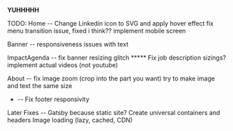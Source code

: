 **YUHHHHH**

TODO:
Home -- Change Linkedin icon to SVG and apply hover effect
        fix menu transition issue, fixed i think??
        implement mobile screen

Banner -- responsiveness issues with text

ImpactAgenda -- fix banner resizing glitch *****
                Fix job description sizings?
                implement actual videos (not youtube)

About -- fix image zoom (crop into the part you want)
         try to make image and text the same size

* -- Fix footer responsivity

Later Fixes -- Gatsby because static site?
               Create universal containers and headers
               Image loading (lazy, cached, CDN)